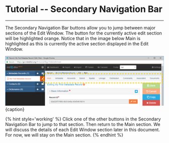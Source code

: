 # Tutorial -- Secondary Navigation Bar
---

The <span class="md-window">Secondary Navigation Bar</span> buttons allow you to jump between major sections of the <span class="md-window">Edit Window</span>.  The button for the currently active edit section will be highlighted orange.  Notice that in the image below <span class="md-section">Main</span> is highlighted as this is currently the active section displayed in the <span class="md-window">Edit Window</span>.  

![The Secondary Navigation Bar](/assets/tutorial/secondary-nav.png){caption}

{% hint style='working' %}
  Click one of the other buttons in the <span class="md-window">Secondary Navigation Bar</span> to jump to that section.  Then return to the <span class="md-section">Main</span> section.  We will discuss the details of each <span class="md-window">Edit Window</span> section later in this document.  For now, we will stay on the <span class="md-section">Main</span> section.
{% endhint %}